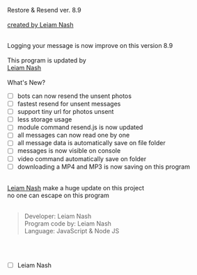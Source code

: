 Restore & Resend ver. 8.9 
<br> <br>
[created by Leiam Nash](https://www.facebook.com/LeiamNashRebrth)
<br> <br> 

Logging your message is now improve on this version 8.9 <br>
<br> This program is updated by <br> [Leiam Nash](https://www.facebook.com/LeiamNashRebrth) 
<br> <br>
What's New?
- [ ] bots can now resend the unsent photos
- [ ] fastest resend for unsent messages
- [ ] support tiny url for photos unsent
- [ ] less storage usage 
- [ ] module command resend.js is now updated
- [ ] all messages can now read one by one
- [ ] all message data is automatically save on file folder
- [ ] messages is now visible on console
- [ ] video command automatically save on folder
- [ ] downloading a MP4 and MP3 is now saving on this program
<br> <br>

[Leiam Nash](https://www.facebook.com/LeiamNashRebrth) make a huge update on this project <br> no one can escape on this program
<br> <br>
> Developer: Leiam Nash <br> Program code by: Leiam Nash <br> Language: JavaScript & Node JS

<br> <br>
- [ ] Leiam Nash
